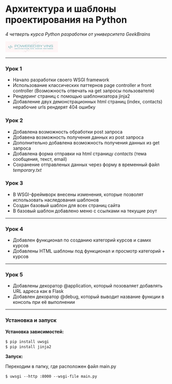 # Архитектура и шаблоны проектирования на Python
*4 четверть курса Python разработки от университета GeekBrains*

[![GregoryVins](img/pwd.jpg)](https://github.com/GregoryVins/Architecture-and-design-patterns)

------
### Урок 1
- Начало разработки своего WSGI framework
- Использование классических паттернов page controller и front controller (Возможность отвечать на get запросы пользователя)
- Рендеринг страниц с помощью шаблонизатора jinja2
- Добавление двух демонстрационных html страниц (index, contacts) нерабочие urls рендерят 404 ошибку

### Урок 2
- Добавлена возможность обработки post запроса
- Добавена возможность получения данных из post запроса
- Дополнительно добавлена возможность получения данных из get запроса
- Добавлена форма отправки на html страницу *contacts* (тема сообщения, текст, email)
- Сохранение отправленых данных через форму в временный файл *temporary.txt*

### Урок 3
- В WSGI-фреймворк внесены изменения, которые позволят использовать наследования шаблонов
- Создан базовый шаблон для всех страниц сайта
- В базовый шаблон добавлено меню с ссылками на текущие роут 
------

### Урок 4
- Добавлен функционал по созданию категорий курсов и самих курсов
- Добавлены HTML шаблоны под функционал и просмотр категорий + курсов
------

### Урок 5
- Добавлены декоратор @application, который позоваляет добавлять URL адреса как в Flask
- Добавлен декоратор @debug, который выводит название функции в консоль при её выполнении
------

### Установка и запуск

**Установка зависимостей:**
```
$ pip install uwsgi
$ pip install jinja2
```
**Запуск:**

Переходим в папку, где расположен файл main.py
```
$ uwsgi --http :8000 --wsgi-file main.py
```